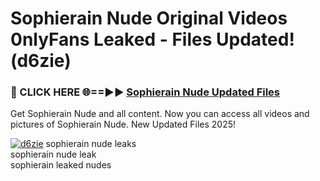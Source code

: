 # Sophierain Nude Original Videos 0nlyFans Leaked - Files Updated! (d6zie)

<h3>🔴 CLICK HERE 🌐==►► <a href="https://tinyurl.com/yrmya6cz" rel="nofollow">Sophierain Nude Updated Files</a></h3>

Get Sophierain Nude and all content. Now you can access all videos and pictures of Sophierain Nude. New Updated Files 2025!

[![d6zie](https://i.imgur.com/FMdXYCs.gif)](https://tinyurl.com/yrmya6cz)
sophierain nude leaks<br>
sophierain nude leak<br>
sophierain leaked nudes